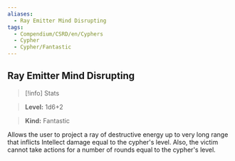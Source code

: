 ```yaml
---
aliases:
  - Ray Emitter Mind Disrupting
tags:
  - Compendium/CSRD/en/Cyphers
  - Cypher
  - Cypher/Fantastic
---
```

  
    
## Ray Emitter Mind Disrupting    
>[!info] Stats    
> **Level:** 1d6+2    
> **Kind:** Fantastic  
    
Allows the user to project a ray of destructive energy up to very long range that inflicts Intellect damage equal to the cypher's level. Also, the victim cannot take actions for a number of rounds equal to the cypher's level.